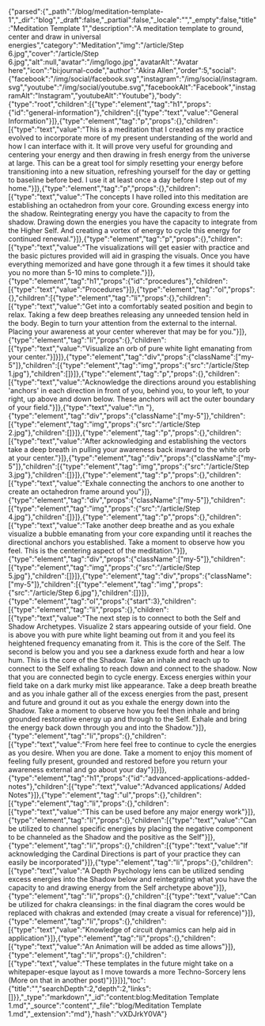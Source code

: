 {"parsed":{"_path":"/blog/meditation-template-1","_dir":"blog","_draft":false,"_partial":false,"_locale":"","_empty":false,"title":"Meditation Template 1","description":"A meditation template to ground, center and draw in universal energies","category":"Meditation","img":"/article/Step 6.jpg","cover":"/article/Step 6.jpg","alt":null,"avatar":"/img/logo.jpg","avatarAlt":"Avatar here","icon":"bi:journal-code","author":"Akira Allen","order":5,"social":{"facebook":"/img/social/facebook.svg","instagram":"/img/social/instagram.svg","youtube":"/img/social/youtube.svg","facebookAlt":"Facebook","instagramAlt":"Instagram","youtubeAlt":"Youtube"},"body":{"type":"root","children":[{"type":"element","tag":"h1","props":{"id":"general-information"},"children":[{"type":"text","value":"General Information"}]},{"type":"element","tag":"p","props":{},"children":[{"type":"text","value":"This is a meditation that I created as my practice evolved to incorporate more of my present understanding of the world and how I can interface with it. It will prove very useful for grounding and centering your energy and then drawing in fresh energy from the universe at large. This can be a great tool for simply resetting your energy before transitioning into a new situation, refreshing yourself for the day or getting to baseline before bed. I use it at least once a day before I step out of my home."}]},{"type":"element","tag":"p","props":{},"children":[{"type":"text","value":"The concepts I have rolled into this meditation are establishing an octahedron from your core. Grounding excess energy into the shadow. Reintegrating energy you have the capacity to from the shadow. Drawing down the energies you have the capacity to integrate from the Higher Self. And creating a vortex of energy to cycle this energy for continued renewal."}]},{"type":"element","tag":"p","props":{},"children":[{"type":"text","value":"The visualizations will get easier with practice and the basic pictures provided will aid in grasping the visuals. Once you have everything memorized and have gone through it a few times it should take you no more than 5-10 mins to complete."}]},{"type":"element","tag":"h1","props":{"id":"procedures"},"children":[{"type":"text","value":"Procedures"}]},{"type":"element","tag":"ol","props":{},"children":[{"type":"element","tag":"li","props":{},"children":[{"type":"text","value":"Get into a comfortably seated position and begin to relax. Taking a few deep breathes releasing any unneeded tension held in the body. Begin to turn your attention from the external to the internal. Placing your awareness at your center wherever that may be for you."}]},{"type":"element","tag":"li","props":{},"children":[{"type":"text","value":"Visualize an orb of pure white light emanating from your center."}]}]},{"type":"element","tag":"div","props":{"className":["my-5"]},"children":[{"type":"element","tag":"img","props":{"src":"/article/Step 1.jpg"},"children":[]}]},{"type":"element","tag":"p","props":{},"children":[{"type":"text","value":"Acknowledge the directions around you establishing 'anchors' in each direction in front of you, behind you, to your left, to your right, up above and down below. These anchors will act the outer boundary of your field."}]},{"type":"text","value":"\n  "},{"type":"element","tag":"div","props":{"className":["my-5"]},"children":[{"type":"element","tag":"img","props":{"src":"/article/Step 2.jpg"},"children":[]}]},{"type":"element","tag":"p","props":{},"children":[{"type":"text","value":"After acknowledging and establishing the vectors take a deep breath in pulling your awareness back inward to the white orb at your center."}]},{"type":"element","tag":"div","props":{"className":["my-5"]},"children":[{"type":"element","tag":"img","props":{"src":"/article/Step 3.jpg"},"children":[]}]},{"type":"element","tag":"p","props":{},"children":[{"type":"text","value":"Exhale connecting the anchors to one another to create an octahedron frame around you"}]},{"type":"element","tag":"div","props":{"className":["my-5"]},"children":[{"type":"element","tag":"img","props":{"src":"/article/Step 4.jpg"},"children":[]}]},{"type":"element","tag":"p","props":{},"children":[{"type":"text","value":"Take another deep breathe and as you exhale visualize a bubble emanating from your core expanding until it reaches the directional anchors you established. Take a moment to observe how you feel. This is the centering aspect of the meditation."}]},{"type":"element","tag":"div","props":{"className":["my-5"]},"children":[{"type":"element","tag":"img","props":{"src":"/article/Step 5.jpg"},"children":[]}]},{"type":"element","tag":"div","props":{"className":["my-5"]},"children":[{"type":"element","tag":"img","props":{"src":"/article/Step 6.jpg"},"children":[]}]},{"type":"element","tag":"ol","props":{"start":3},"children":[{"type":"element","tag":"li","props":{},"children":[{"type":"text","value":"The next step is to connect to both the Self and Shadow Archetypes. Visualize 2 stars appearing outside of your field. One is above you with pure white light beaming out from it and you feel its heightened frequency emanating from it. This is the core of the Self. The second is below you and you see a darkness exude forth and hear a low hum. This is the core of the Shadow. Take an inhale and reach up to connect to the Self exhaling to reach down and connect to the shadow. Now that you are connected begin to cycle energy. Excess energies within your field take on a dark murky mist like appearance. Take a deep breath breathe and as you inhale gather all of the excess energies from the past, present and future and ground it out as you exhale the energy down into the Shadow. Take a moment to observe how you feel then inhale and bring grounded restorative energy up and through to the Self. Exhale and bring the energy back down through you and into the Shadow."}]},{"type":"element","tag":"li","props":{},"children":[{"type":"text","value":"From here feel free to continue to cycle the energies as you desire. When you are done. Take a moment to enjoy this moment of feeling fully present, grounded and restored before you return your awareness external and go about your day"}]}]},{"type":"element","tag":"h1","props":{"id":"advanced-applications-added-notes"},"children":[{"type":"text","value":"Advanced applications/ Added Notes"}]},{"type":"element","tag":"ul","props":{},"children":[{"type":"element","tag":"li","props":{},"children":[{"type":"text","value":"This can be used before any major energy work"}]},{"type":"element","tag":"li","props":{},"children":[{"type":"text","value":"Can be utilized to channel specific energies by placing the negative component to be channeled as the Shadow and the positive as the Self"}]},{"type":"element","tag":"li","props":{},"children":[{"type":"text","value":"If acknowledging the Cardinal Directions is part of your practice they can easily be incorporated"}]},{"type":"element","tag":"li","props":{},"children":[{"type":"text","value":"A Depth Psychology lens can be utilized sending excess energies into the Shadow  below and reintegrating what you have the capacity to and drawing energy from the Self archetype above"}]},{"type":"element","tag":"li","props":{},"children":[{"type":"text","value":"Can be utilized for chakra cleansings: in the final diagram the cores would be replaced with chakras and extended (may create a visual for reference)"}]},{"type":"element","tag":"li","props":{},"children":[{"type":"text","value":"Knowledge of circuit dynamics can help aid in application"}]},{"type":"element","tag":"li","props":{},"children":[{"type":"text","value":"An Animation will be added as time allows"}]},{"type":"element","tag":"li","props":{},"children":[{"type":"text","value":"These templates in the future might take on a whitepaper-esque layout as I move towards a more Techno-Sorcery lens (More on that in another post)"}]}]}],"toc":{"title":"","searchDepth":2,"depth":2,"links":[]}},"_type":"markdown","_id":"content:blog:Meditation Template 1.md","_source":"content","_file":"blog/Meditation Template 1.md","_extension":"md"},"hash":"vXDJrkY0VA"}